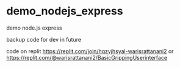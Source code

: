 # demo_nodejs_express
demo node.js express

backup code for dev in future


code on replit 
https://replit.com/join/hqzyjhsyal-warisrattanani2 
or
https://replit.com/@warisrattanani2/BasicGrippingUserinterface
